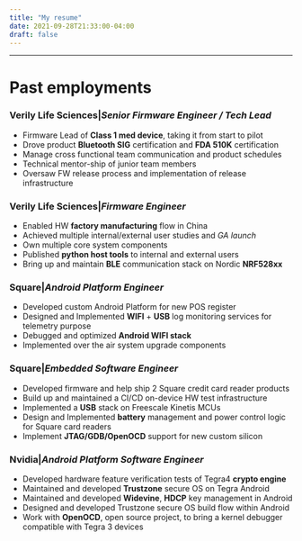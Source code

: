 ```yaml
---
title: "My resume"
date: 2021-09-28T21:33:00-04:00
draft: false
---
```

______
# Past employments

### Verily Life Sciences|*Senior Firmware Engineer / Tech Lead*
- Firmware Lead of **Class 1 med device**, taking it from start to pilot
- Drove product **Bluetooth SIG** certification and **FDA 510K** certification
- Manage cross functional team communication and product schedules
- Technical mentor-ship of junior team members
- Oversaw FW release process and implementation of release infrastructure

### Verily Life Sciences|*Firmware Engineer*
- Enabled HW **factory manufacturing** flow in China
- Achieved multiple internal/external user studies and *GA launch*
- Own multiple core system components
- Published **python host tools** to internal and external users
- Bring up and maintain **BLE** communication stack on Nordic **NRF528xx**

### Square|*Android Platform Engineer*
- Developed custom Android Platform for new POS register
- Designed and Implemented **WIFI** + **USB** log monitoring services for telemetry purpose
- Debugged and optimized **Android WIFI stack**
- Implemented over the air system upgrade components

### Square|*Embedded Software Engineer*
- Developed firmware and help ship 2 Square credit card reader products
- Build up and maintained a CI/CD on-device HW test infrastructure
- Implemented a **USB** stack on Freescale Kinetis MCUs
- Design and Implemented **battery** management and power control logic for Square card readers
- Implement **JTAG/GDB/OpenOCD** support for new custom silicon

### Nvidia|*Android Platform Software Engineer*
- Developed hardware feature verification tests of Tegra4 **crypto engine**
- Maintained and developed **Trustzone** secure OS on Tegra Android
- Maintained and developed **Widevine**, **HDCP** key management in Android
- Designed and developed Trustzone secure OS build flow within Android
- Work with **OpenOCD**, open source project, to bring a kernel debugger compatible with Tegra 3 devices

